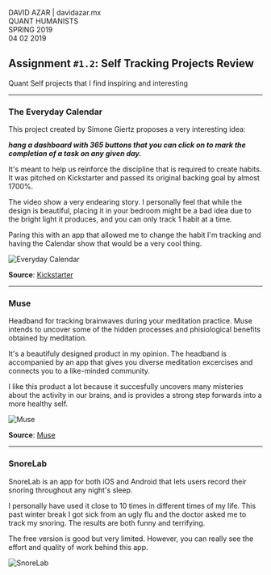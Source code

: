 DAVID AZAR | davidazar.mx <br>
QUANT HUMANISTS <br>
SPRING 2019 <br>
04 02 2019<br>

## Assignment `#1.2`: Self Tracking Projects Review


 
Quant Self projects that I find inspiring and interesting

---

### The Everyday Calendar

This project created by Simone Giertz proposes a very interesting idea: 

***hang a dashboard with 365 buttons that you can click on to mark the completion of a task on any given day.***

It's meant to help us reinforce the discipline that is required to create habits. It was pitched on Kickstarter and passed its original backing goal by almost 1700%.

The video show a very endearing story. I personally feel that while the design is beautiful, placing it in your bedroom might be a bad idea due to the bright light it produces, and you can only track 1 habit at a time. 

Paring this with an app that allowed me to change the habit I'm tracking and having the Calendar show that would be a very cool thing.


![Everyday Calendar](https://ksr-ugc.imgix.net/assets/023/003/718/6a5709f42d5fb29db6d19f2d043dfd8e_original.jpg?ixlib=rb-1.1.0&crop=faces&w=1024&h=576&fit=crop&v=1540333926&auto=format&frame=1&q=92&s=40de66347480d5a5c1cb2eb50a8546a8)

**Source**: [Kickstarter](http://www.kickstarter.com/)


- - - 

### Muse

Headband for tracking brainwaves during your meditation practice.
Muse intends to uncover some of the hidden processes and phisiological benefits obtained by meditation.

It's a beautifuly designed product in my opinion. The headband is accompanied by an app that gives you diverse meditation excercises and connects you to a like-minded community.

I like this product a lot because it succesfully uncovers many misteries about the activity in our brains, and is provides a strong step forwards into a more healthy self.

![Muse](https://choosemuse.com/app/uploads/2018/11/092818-MUSe-170-1.jpg)

**Source**: [Muse](https://choosemuse.com/)



***

### SnoreLab

SnoreLab is an app for both iOS and Android that lets users record their snoring throughout any night's sleep.

I personally have used it close to 10 times in different times of my life. This past winter break I got sick from an ugly flu and the doctor asked me to track my snoring. The results are both funny and terrifying.

The free version is good but very limited. However, you can really see the effort and quality of work behind this app.

![SnoreLab](https://www.snorelab.com/wp-content/uploads/2017/12/snorelab-iphone-landing-2-1.jpg)






